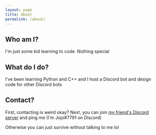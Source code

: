 ```yaml
---
layout: page
title: About
permalink: /about/
---
```

## Who am I?

I'm just some kid learning to code. Nothing special

## What do I do?
I've been learning Python and C++ and I host a Discord bot and design code for other Discord bots

## Contact?
First, contacting is weird okay? Next, you can join [my friend's Discord server](https://discord.gg/JmCFyq7) and ping me (I'm Jojo#7791 on Discord)

Otherwise you can just survive without talking to me lol